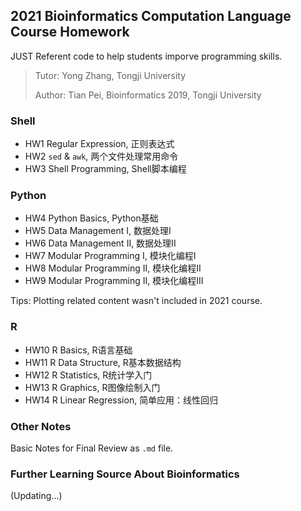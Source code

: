 ## 2021 Bioinformatics Computation Language Course Homework

JUST Referent code to help students imporve programming skills.

> Tutor: Yong Zhang, Tongji University
>
> Author: Tian Pei, Bioinformatics 2019, Tongji University

### Shell

- HW1 Regular Expression, 正则表达式
- HW2 `sed` & `awk`, 两个文件处理常用命令
- HW3 Shell Programming, Shell脚本编程

### Python

- HW4 Python Basics, Python基础
- HW5 Data Management I, 数据处理I
- HW6 Data Management II, 数据处理II
- HW7 Modular Programming I, 模块化编程I
- HW8 Modular Programming II, 模块化编程II
- HW9 Modular Programming II, 模块化编程III

Tips: Plotting related content wasn't included in 2021 course. 


### R 

- HW10 R Basics, R语言基础
- HW11 R Data Structure, R基本数据结构
- HW12 R Statistics, R统计学入门
- HW13 R Graphics, R图像绘制入门
- HW14 R Linear Regression, 简单应用：线性回归

### Other Notes

Basic Notes for Final Review as `.md` file.


### Further Learning Source About Bioinformatics

(Updating...)

